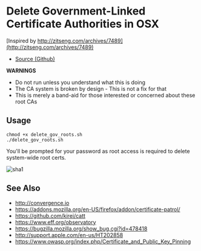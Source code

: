 # Delete Government-Linked Certificate Authorities in OSX



[Inspired by http://zitseng.com/archives/7489](http://zitseng.com/archives/7489)

* [Source (Github)](https://github.com/sammcj/delete-unknown-root-ca)

**WARNINGS**

* Do not run unless you understand what this is doing
* The CA system is broken by design - This is not a fix for that
* This is merely a band-aid for those interested or concerned about these root CAs


## Usage

```shell
chmod +x delete_gov_roots.sh
./delete_gov_roots.sh
```

You'll be prompted for your password as root access is required to delete system-wide root certs.

![sha1](https://cloud.githubusercontent.com/assets/862951/6326428/a261ae24-bba5-11e4-9f69-5aeb36257077.png)

## See Also

* <http://convergence.io>
* <https://addons.mozilla.org/en-US/firefox/addon/certificate-patrol/>
* <https://github.com/kirei/catt>
* <https://www.eff.org/observatory>
* <https://bugzilla.mozilla.org/show_bug.cgi?id=478418>
* <http://support.apple.com/en-us/HT202858>
* <https://www.owasp.org/index.php/Certificate_and_Public_Key_Pinning>


